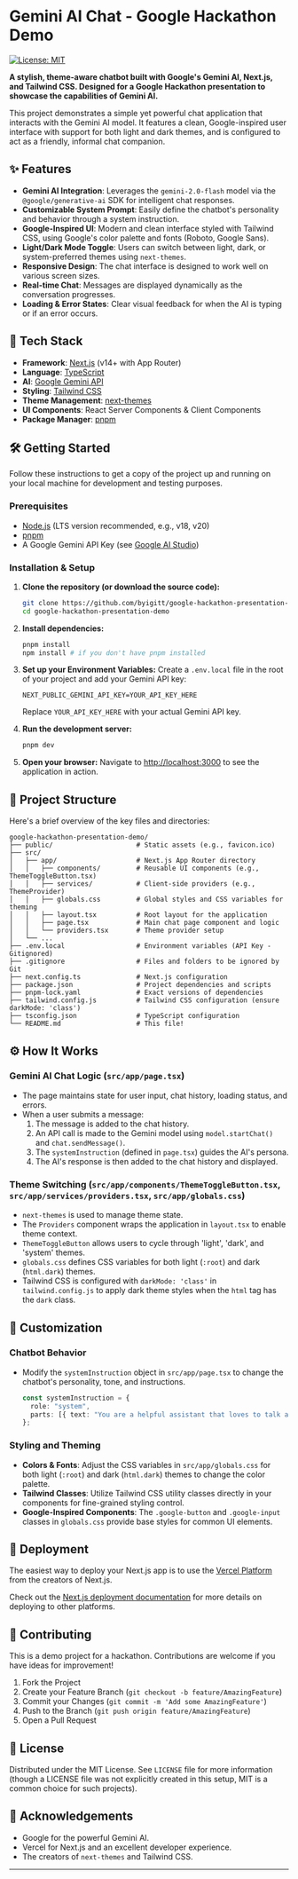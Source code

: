 # Gemini AI Chat - Google Hackathon Demo

[![License: MIT](https://img.shields.io/badge/License-MIT-yellow.svg)](https://opensource.org/licenses/MIT)

**A stylish, theme-aware chatbot built with Google's Gemini AI, Next.js, and Tailwind CSS. Designed for a Google Hackathon presentation to showcase the capabilities of Gemini AI.**

This project demonstrates a simple yet powerful chat application that interacts with the Gemini AI model. It features a clean, Google-inspired user interface with support for both light and dark themes, and is configured to act as a friendly, informal chat companion.

## ✨ Features

- **Gemini AI Integration**: Leverages the `gemini-2.0-flash` model via the `@google/generative-ai` SDK for intelligent chat responses.
- **Customizable System Prompt**: Easily define the chatbot's personality and behavior through a system instruction.
- **Google-Inspired UI**: Modern and clean interface styled with Tailwind CSS, using Google's color palette and fonts (Roboto, Google Sans).
- **Light/Dark Mode Toggle**: Users can switch between light, dark, or system-preferred themes using `next-themes`.
- **Responsive Design**: The chat interface is designed to work well on various screen sizes.
- **Real-time Chat**: Messages are displayed dynamically as the conversation progresses.
- **Loading & Error States**: Clear visual feedback for when the AI is typing or if an error occurs.

## 🚀 Tech Stack

- **Framework**: [Next.js](https://nextjs.org/) (v14+ with App Router)
- **Language**: [TypeScript](https://www.typescriptlang.org/)
- **AI**: [Google Gemini API](https://ai.google.dev/)
- **Styling**: [Tailwind CSS](https://tailwindcss.com/)
- **Theme Management**: [next-themes](https://github.com/pacocoursey/next-themes)
- **UI Components**: React Server Components & Client Components
- **Package Manager**: [pnpm](https://pnpm.io/)

## 🛠️ Getting Started

Follow these instructions to get a copy of the project up and running on your local machine for development and testing purposes.

### Prerequisites

- [Node.js](https://nodejs.org/) (LTS version recommended, e.g., v18, v20)
- [pnpm](https://pnpm.io/installation)
- A Google Gemini API Key (see [Google AI Studio](https://aistudio.google.com/app/apikey))

### Installation & Setup

1.  **Clone the repository (or download the source code):**
    ```bash
    git clone https://github.com/byigitt/google-hackathon-presentation-demo.git
    cd google-hackathon-presentation-demo
    ```

2.  **Install dependencies:**
    ```bash
    pnpm install
    npm install # if you don't have pnpm installed
    ```

3.  **Set up your Environment Variables:**
    Create a `.env.local` file in the root of your project and add your Gemini API key:
    ```env
    NEXT_PUBLIC_GEMINI_API_KEY=YOUR_API_KEY_HERE
    ```
    Replace `YOUR_API_KEY_HERE` with your actual Gemini API key.

4.  **Run the development server:**
    ```bash
    pnpm dev
    ```

5.  **Open your browser:**
    Navigate to [http://localhost:3000](http://localhost:3000) to see the application in action.

## 📁 Project Structure

Here's a brief overview of the key files and directories:

```
google-hackathon-presentation-demo/
├── public/                     # Static assets (e.g., favicon.ico)
├── src/
│   ├── app/                    # Next.js App Router directory
│   │   ├── components/         # Reusable UI components (e.g., ThemeToggleButton.tsx)
│   │   ├── services/           # Client-side providers (e.g., ThemeProvider)
│   │   ├── globals.css         # Global styles and CSS variables for theming
│   │   ├── layout.tsx          # Root layout for the application
│   │   ├── page.tsx            # Main chat page component and logic
│   │   └── providers.tsx       # Theme provider setup
│   └── ...
├── .env.local                  # Environment variables (API Key - Gitignored)
├── .gitignore                  # Files and folders to be ignored by Git
├── next.config.ts              # Next.js configuration
├── package.json                # Project dependencies and scripts
├── pnpm-lock.yaml              # Exact versions of dependencies
├── tailwind.config.js          # Tailwind CSS configuration (ensure darkMode: 'class')
├── tsconfig.json               # TypeScript configuration
└── README.md                   # This file!
```

## ⚙️ How It Works

### Gemini AI Chat Logic (`src/app/page.tsx`)
- The page maintains state for user input, chat history, loading status, and errors.
- When a user submits a message:
    1.  The message is added to the chat history.
    2.  An API call is made to the Gemini model using `model.startChat()` and `chat.sendMessage()`.
    3.  The `systemInstruction` (defined in `page.tsx`) guides the AI's persona.
    4.  The AI's response is then added to the chat history and displayed.

### Theme Switching (`src/app/components/ThemeToggleButton.tsx`, `src/app/services/providers.tsx`, `src/app/globals.css`)
- `next-themes` is used to manage theme state.
- The `Providers` component wraps the application in `layout.tsx` to enable theme context.
- `ThemeToggleButton` allows users to cycle through 'light', 'dark', and 'system' themes.
- `globals.css` defines CSS variables for both light (`:root`) and dark (`html.dark`) themes.
- Tailwind CSS is configured with `darkMode: 'class'` in `tailwind.config.js` to apply dark theme styles when the `html` tag has the `dark` class.

## 🎨 Customization

### Chatbot Behavior
- Modify the `systemInstruction` object in `src/app/page.tsx` to change the chatbot's personality, tone, and instructions.
  ```typescript
  const systemInstruction = {
    role: "system",
    parts: [{ text: "You are a helpful assistant that loves to talk about coding." }],
  };
  ```

### Styling and Theming
- **Colors & Fonts**: Adjust the CSS variables in `src/app/globals.css` for both light (`:root`) and dark (`html.dark`) themes to change the color palette.
- **Tailwind Classes**: Utilize Tailwind CSS utility classes directly in your components for fine-grained styling control.
- **Google-Inspired Components**: The `.google-button` and `.google-input` classes in `globals.css` provide base styles for common UI elements.

## 🚀 Deployment

The easiest way to deploy your Next.js app is to use the [Vercel Platform](https://vercel.com/new?utm_medium=default-template&filter=next.js&utm_source=create-next-app&utm_campaign=create-next-app-readme) from the creators of Next.js.

Check out the [Next.js deployment documentation](https://nextjs.org/docs/app/building-your-application/deploying) for more details on deploying to other platforms.

## 🤝 Contributing

This is a demo project for a hackathon. Contributions are welcome if you have ideas for improvement!

1.  Fork the Project
2.  Create your Feature Branch (`git checkout -b feature/AmazingFeature`)
3.  Commit your Changes (`git commit -m 'Add some AmazingFeature'`)
4.  Push to the Branch (`git push origin feature/AmazingFeature`)
5.  Open a Pull Request

## 📄 License

Distributed under the MIT License. See `LICENSE` file for more information (though a LICENSE file was not explicitly created in this setup, MIT is a common choice for such projects).

## 🙏 Acknowledgements

- Google for the powerful Gemini AI.
- Vercel for Next.js and an excellent developer experience.
- The creators of `next-themes` and Tailwind CSS.

---